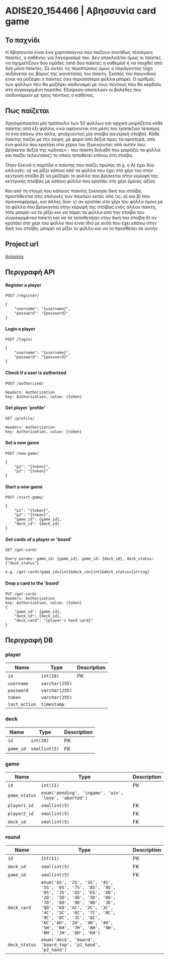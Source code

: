 # ADISE20_154466 | Αβησσυνία card game

## Το παχνίδι

Η Αβησσυνία είναι ένα χαρτοπαίγνιο που παίζουν συνήθως τέσσερεις παίκτες, ο καθένας για λογαριασμό του. 
Δεν αποκλείεται όμως οι παίκτες να σχηματίζουν δύο ομάδες (από δύο παίκτες η καθεμία) ή να παιχθεί από δύο μόνο παίκτες. Σε αυτές τις περιπτώσεις όμως ο παράγοντας τύχη αυξάνεται εις βάρος της ικανότητας του παίκτη. Σκοπός του παιγνιδιού είναι να μαζέψει ο παίκτης όσα περισσότερα φύλλα μπορεί.
Ο αριθμός των φύλλων που θα μαζέψει ισοδυναμεί με τους πόντους που θα κερδίσει στη συγκεκριμένη παρτίδα. Εξαίρεση αποτελούν οι βαλέδες που ισοδυναμούν με τρεις πόντους ο καθένας.

## Πως παίζεται

Χρησιμοποιείται μία τράπουλα των 52 φύλλων και αρχικά μοιράζεται κάθε παίκτης από έξι φύλλα, ενώ αφήνονται στη μέση του τραπεζιού τέσσερα, το ένα επάνω στο άλλο, φτιάχνοντας μία στοίβα (κεντρική στοίβα).
Κάθε παίκτης παίζει με την σειρά, με φορά από δεξιά προς τα αριστερά, από ένα φύλλο που κρατάει στα χέρια του (ξεκινώντας από αυτόν που βρίσκεται δεξιά της «μάνας» - του παίκτη δηλαδή που μοιράζει τα φύλλα και παίζει τελευταίος) το οποίο τοποθετεί επάνω στη στοίβα.

Όταν ξεκινά η παρτίδα ο παίκτης που παίζει πρώτος (π.χ. ο Α) έχει δύο επιλογές:
α) να ρίξει κάποιο από τα φύλλα που έχει στο χέρι του στην κεντρική στοίβα
β) να μαζέψει το φύλλο που βρίσκεται στην κορυφή της κεντρικής στοίβας με κάποιο φύλλο που κρατάει στο χέρι όμοιας αξίας

Και από τη στιγμή που κάποιος παίκτης ξεκίνησε δική του στοίβα, προστίθενται στις επιλογές των παικτών εκτός από τις: α) και β) που προαναφέραμε, και άλλες δύο:
γ) αν κρατάει στο χέρι του φύλλο όμοιο με τα φύλλα που βρίσκονται στην κορυφή της στοίβας ενός άλλου παίκτη, τότε μπορεί να το ρίξει και να πάρει τα φύλλα από την στοίβα του συγκεκριμένου παίκτη και να τα τοποθετήσει στην δική του στοίβα
δ) αν κρατάει στο χέρι του φύλλο που είναι ίδιο με αυτά που έχει επάνω στην δική του στοίβα, μπορεί να ρίξει το φύλλο και να το προσθέσει σε αυτήν

## Project url

[Avissinia](https://users.iee.ihu.gr/~it154466/ADISE20_154466/)


## Περιγραφή API

#### Register a player

```
POST /register/

{
    "username": "{username}",
    "password": "{password}"
}
```

#### Login a player

```
POST /login/

{
    "username": "{username}",
    "password": "{password}"
}
```

#### Check if a user is authorized

```
POST /authorized/

Headers: Authorization
key: Authorization, value: {token}
```

#### Get player 'profile'

```
GET /profile/

Headers: Authorization
key: Authorization, value: {token}
```

#### Set a new game

```
POST /new-game/

{
    "p1": "{token}",
    "p2": "{token}"
}
```

#### Start a new game

```
POST /start-game/

{
    "p1": "{token}",
    "p2": "{token}",
    "game_id": {game_id},
    "deck_id": {deck_id}
}
```

#### Get cards of a player or 'board'

```
GET /get-card/

Query params: game_id: {game_id}, game_id: {deck_id}, deck_status: {"deck_status"}

e.g. /get-cards?game_id={int}&deck_id={int}&deck_status={string}

```

#### Drop a card to the 'board'

```
PUT /get-card/
Headers: Authorization
key: Authorization, value: {token}
{
    "game_id": {game_id},
    "deck_id": {deck_id},
    "deck_card": "{player's hand card}"
}

```

## Περιγραφή DB

### player

| Name | Type  | Description |
| - | - | - |
| `id` | `int(20)` | PK |
| `username` | `varchar(255)` |  |
| `password` | `varchar(255)` |  |
| `token` | `varchar(255)` |  |
| `last_action` | `timestamp` |  |

### deck

| Name | Type  | Description
| - | - | - |
| `id` | `int(20)` | PK |
| `game_id` | `smallint(5)` | FK |

### game

| Name | Type  | Description
| - | - | - |
| `id` | `int(11)` | PK |
| `game_status` | `enum('pending', 'ingame', 'win', 'lose', 'aborted')` |  |
| `player1_id` | `smallint(5)` | FK |
| `player2_id` | `smallint(5)` | FK |
| `deck_id` | `smallint(5)` | FK |

### round

| Name | Type  | Description
| - | - | - |
| `id` | `int(11)` | PK |
| `deck_id` | `smallint(5)` | FK |
| `game_id` | `smallint(5)` | FK |
| `deck_card` | `enum('AS', '2S', '3S', '4S', '5S', '6S', '7S', '8S', '9S', '0S', 'JS', 'QS', 'KS', 'AD', '2D', '3D', '4D', '5D', '6D', '7D', '8D', '9D', '0D', 'JD', 'QD', 'KD','AC', '2C', '3C', '4C', '5C', '6C', '7C', '8C', '9C', '0C', 'JC', 'QC', 'KC','AH', '2H', '3H', '4H', '5H', '6H', '7H', '8H', '9H', '0H', 'JH', 'QH', 'KH')` |  |
| `deck_status` | `enum('deck', 'board', 'board_top', 'p1_hand', 'p2_hand')` |  |
